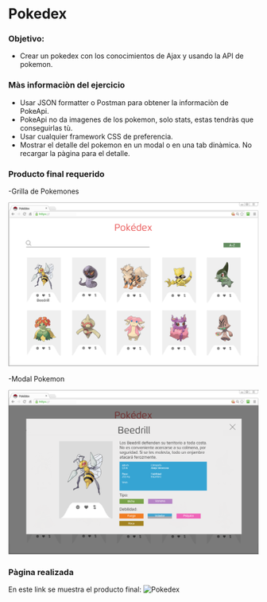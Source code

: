 # Pokedex

### Objetivo:
- Crear un pokedex con los conocimientos de Ajax y usando la API de pokemon.

### Màs informaciòn del ejercicio

- Usar JSON formatter o Postman para obtener la informaciòn de PokeApi.
- PokeApi no da imagenes de los pokemon, solo stats, estas tendràs que conseguirlas tù.
- Usar cualquier framework CSS de preferencia.
- Mostrar el detalle del pokemon en un modal o en una tab dinàmica. No recargar la pàgina para el detalle.

### Producto final requerido
-Grilla de Pokemones

![imagen](assets/img/pokedex-grid.png)

-Modal Pokemon

![imagen](assets/img/pokedex-popup.png)

### Pàgina realizada

En este link se muestra el producto final: ![Pokedex](https://anadurand.github.io/Pokedex/)

